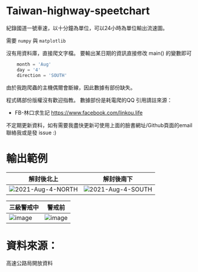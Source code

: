 # Taiwan-highway-speetchart
紀錄國道一號車速，以十分鐘為單位，可以24小時為單位輸出流速圖。

需要 `numpy` 與 `matplotlib`

沒有用資料庫，直接爬文字檔。
要輸出某日期的資訊直接修改 main() 的變數即可

```py
    month = 'Aug'
    day = '4'
    direction = 'SOUTH'
```

由於我跑爬蟲的主機偶爾會斷線，因此數據有部份缺失。

程式碼部份版權沒有歡迎指教。
數據部份是耗電爬的QQ 引用請註來源：
- FB-林口求生記 https://www.facebook.com/linkou.life 


不定期更新資料，如有需要我盡快更新可使用上面的臉書網址/Github頁面的email聯絡我或是發 issue :)

# 輸出範例

| 解封後北上 | 解封後南下 |
|---|---|
| ![2021-Aug-4-NORTH](https://user-images.githubusercontent.com/5109822/128348412-449b7815-42eb-42d0-b97c-a78e909e058b.png) | ![2021-Aug-4-SOUTH](https://user-images.githubusercontent.com/5109822/128350312-ed8e83c4-62b5-4bd5-92e1-71523b9912e3.png) |

| 三級警戒中 | 警戒前 |
|---|---|
| ![image](https://user-images.githubusercontent.com/5109822/128350694-a42271ee-1335-4732-9110-7a43ad833d7c.png) | ![image](https://user-images.githubusercontent.com/5109822/128350751-e6a22877-af7d-4bcb-8973-fa07de8e3b2b.png)

# 資料來源：
高速公路局開放資料
